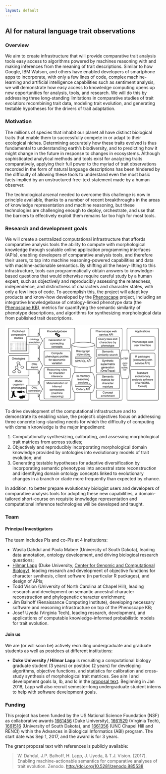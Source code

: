 ```yaml
---
layout: default
---
```


## AI for natural language trait observations

### Overview

We aim to create infrastructure that will provide comparative trait analysis tools easy access to algorithms powered by machines reasoning with and making inferences from the meaning of trait descriptions. Similar to how Google, IBM Watson, and others have enabled developers of smartphone apps to incorporate, with only a few lines of code, complex machine-learning and artificial intelligence capabilities such as sentiment analysis, we will demonstrate how easy access to knowledge computing opens up new opportunities for analysis, tools, and research. We will do this by addressing three long-standing limitations in comparative studies of trait evolution: recombining trait data, modeling trait evolution, and generating testable hypotheses for the drivers of trait adaptation.

### Motivation

The millions of species that inhabit our planet all have distinct biological traits that enable them to successfully compete in or adapt to their ecological niches. Determining accurately how these traits evolved is thus fundamental to understanding earth’s biodiversity, and to predicting how it might change in the future in response to changes in ecosystems. Although sophisticated analytical methods and tools exist for analyzing traits comparatively, applying their full power to the myriad of trait observations recorded in the form of natural language descriptions has been hindered by the difficulty of allowing these tools to understand even the most basic facts implied by an unstructured free-text statement made by a human observer.

The technological arsenal needed to overcome this challenge is now in principle available, thanks to a number of recent breakthroughs in the areas of knowledge representation and machine reasoning, but these technologies are challenging enough to deploy, orchestrate, and use that the barriers to effectively exploit them remains far too high for most tools.

### Research and development goals

We will create a centralized computational infrastructure that affords comparative analysis tools the ability to compute with morphological knowledge through scalable online application programming interfaces (APIs), enabling developers of comparative analysis tools, and therefore their users, to tap into machine reasoning-powered capabilities and data with machine-actionable semantics. By shifting all the heavy-lifting to this infrastructure, tools can programmatically obtain answers to knowledge-based questions that would otherwise require careful study by a human expert, such as objectively and reproducibly assessing the relatedness, independence, and distinctness of characters and character states, with only a few lines of code. To accomplish this, the project will adapt key products and know-how developed by the [Phenoscape] project, including an integrative knowledgebase of ontology-linked phenotype data (the [Phenoscape KB]), metrics for quantifying the semantic similarity of phenotype descriptions, and algorithms for synthesizing morphological data from published trait descriptions.

[![Architecture diagram](images/architecture.png "Architecture diagram of the computable semantics infrastructure from data ingest to API and user-interface access")](images/architecture.png)

To drive development of the computational infrastructure and to demonstrate its enabling value, the project’s objectives focus on addressing three concrete long-standing needs for which the difficulty of computing with domain knowledge is the major impediment:

1. Computationally synthesizing, calibrating, and assessing morphological trait matrices from across studies;
2. Objectively and reproducibly incorporating morphological domain knowledge provided by ontologies into evolutionary models of trait evolution; and
3. Generating testable hypotheses for adaptive diversification by incorporating semantic phenotypes into ancestral state reconstruction and identifying domain ontology concepts linked to evolutionary changes in a branch or clade more frequently than expected by chance.

In addition, to better prepare evolutionary biologist users and developers of comparative analysis tools for adopting these new capabilities, a domain-tailored short-course on requisite knowledge representation and computational inference technologies will be developed and taught.

### Team

#### Principal Investigators
The team includes PIs and co-PIs at 4 institutions:

* Wasila Dahdul and Paula Mabee (University of South Dakota), leading data annotation, ontology development, and driving biological research questions;
* [Hilmar Lapp] (Duke University, [Center for Genomic and Computational Biology]), leading research and development of objective functions for character synthesis, client software (in particular R packages), and design of APIs;
* Todd Vision (University of North Carolina at Chapel Hill), leading research and development on semantic ancestral character reconstruction and phylogenetic character enrichment;
* Jim Balhoff (Renaissance Computing Institute), developing necessary software and reasoning infrastructure on top of the Phenoscape KB; 
* Josef Uyeda (Virginia Tech), leading research, development, and applications of computable knowledge-informed probabilistic models for trait evolution.

#### Join us

We are (or will soon be) actively recruiting undergraduate and graduate students as well as postdocs at different institutions:

- **Duke University / Hilmar Lapp** is recruiting a computational biology graduate student (3 years) or postdoc (2 years) for developing algorithms, objective functions, and statistics for calibration and cross-study synthesis of morphological trait matrices. See aim I and development goals Ia, Ib, and Ic in the [proposal text]. Beginning in Jan 2018, Lapp will also recruit semester-long undergraduate student interns to help with software development goals.

### Funding

This project has been funded by the US National Science Foundation (NSF) as collaborative awards [1661456] (Duke University), [1661529] (Virginia Tech), [1661516] (University of South Dakota), and [1661356] (UNC Chapel Hill and RENCI) within the Advances in Biological Informatics (ABI) program. The start date was Sep 1, 2017, and the award is for 3 years.

The grant proposal text with references is publicly available:
> W. Dahdul, J.P. Balhoff, H. Lapp, J. Uyeda, & T.J. Vision. (2017). Enabling machine-actionable semantics for comparative analyses of trait evolution. Zenodo. <http://doi.org/10.5281/zenodo.885538>

[Phenoscape]: http://phenoscape.org
[Phenoscape KB]: http://kb.phenoscape.org
[Hilmar Lapp]: http://lappland.io/
[Center for Genomic and Computational Biology]: http://genome.duke.edu/
[1661456]: https://nsf.gov/awardsearch/showAward?AWD_ID=1661456
[1661529]: https://nsf.gov/awardsearch/showAward?AWD_ID=1661529
[1661356]: https://nsf.gov/awardsearch/showAward?AWD_ID=1661356
[1661516]: https://nsf.gov/awardsearch/showAward?AWD_ID=1661516
[proposal text]: http://doi.org/10.5281/zenodo.885538
